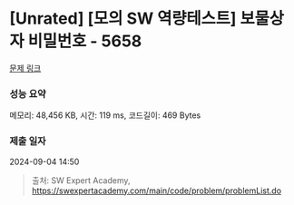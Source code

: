 # [Unrated] [모의 SW 역량테스트] 보물상자 비밀번호 - 5658 

[문제 링크](https://swexpertacademy.com/main/code/problem/problemDetail.do?contestProbId=AWXRUN9KfZ8DFAUo) 

### 성능 요약

메모리: 48,456 KB, 시간: 119 ms, 코드길이: 469 Bytes

### 제출 일자

2024-09-04 14:50



> 출처: SW Expert Academy, https://swexpertacademy.com/main/code/problem/problemList.do